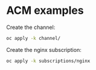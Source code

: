 # ACM examples

Create the channel:

```bash
oc apply -k channel/
```

Create the nginx subscription:

```bash
oc apply -k subscriptions/nginx
```
